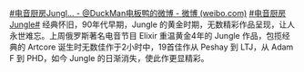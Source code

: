 [\#电音厨房Jungl... - @DuckMan电板鸭的微博 - 微博 (weibo.com)](https://weibo.com/1748757800/yDo5ea4zn?pagetype=fav)
[\#电音厨房Jungle\#](https://s.weibo.com/weibo?q=%23%E7%94%B5%E9%9F%B3%E5%8E%A8%E6%88%BFJungle%23) 经典怀旧，90年代早期，Jungle 的黄金时期，无数精彩作品呈现，让人永世难忘。上周俄罗斯著名电音节目 Elixir 重温黄金4年的 Jungle 作品，包揽经典的 Artcore 诞生时无数佳作于2小时中，19首佳作从 Peshay 到 LTJ，从 Adam F 到 PHD，如今 Jungle 的日渐消失，使此作更显精彩。